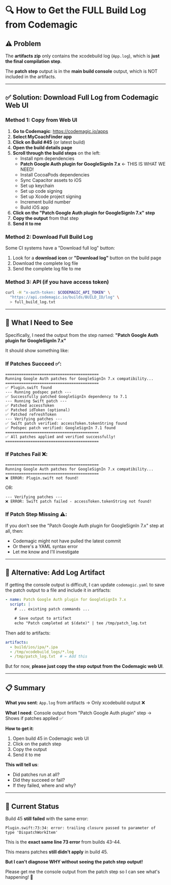 # 🔍 How to Get the FULL Build Log from Codemagic

## ⚠️ Problem

The **artifacts zip** only contains the xcodebuild log (`App.log`), which is **just the final compilation step**.

The **patch step** output is in the **main build console** output, which is NOT included in the artifacts.

---

## ✅ Solution: Download Full Log from Codemagic Web UI

### Method 1: Copy from Web UI

1. **Go to Codemagic**: https://codemagic.io/apps
2. **Select MyCoachFinder app**
3. **Click on Build #45** (or latest build)
4. **Open the build details page**
5. **Scroll through the build steps** on the left:
   - Install npm dependencies
   - **Patch Google Auth plugin for GoogleSignIn 7.x** ← THIS IS WHAT WE NEED!
   - Install CocoaPods dependencies
   - Sync Capacitor assets to iOS
   - Set up keychain
   - Set up code signing
   - Set up Xcode project signing
   - Increment build number
   - Build iOS app
6. **Click on the "Patch Google Auth plugin for GoogleSignIn 7.x" step**
7. **Copy the output** from that step
8. **Send it to me**

### Method 2: Download Full Build Log

Some CI systems have a "Download full log" button:
1. Look for a **download icon** or **"Download log"** button on the build page
2. Download the complete log file
3. Send the complete log file to me

### Method 3: API (if you have access token)

```bash
curl -H "x-auth-token: $CODEMAGIC_API_TOKEN" \
  "https://api.codemagic.io/builds/BUILD_ID/log" \
  > full_build_log.txt
```

---

## 🎯 What I Need to See

Specifically, I need the output from the step named:
**"Patch Google Auth plugin for GoogleSignIn 7.x"**

It should show something like:

### If Patches Succeed ✅:
```
=========================================
Running Google Auth patches for GoogleSignIn 7.x compatibility...
=========================================
✅ Plugin.swift found
--- Running podspec patch ---
✅ Successfully patched GoogleSignIn dependency to 7.1
--- Running Swift patch ---
✅ Patched accessToken
✅ Patched idToken (optional)
✅ Patched refreshToken
--- Verifying patches ---
✅ Swift patch verified: accessToken.tokenString found
✅ Podspec patch verified: GoogleSignIn 7.1 found
=========================================
✅ All patches applied and verified successfully!
=========================================
```

### If Patches Fail ❌:
```
=========================================
Running Google Auth patches for GoogleSignIn 7.x compatibility...
=========================================
❌ ERROR: Plugin.swift not found!
```

OR:
```
--- Verifying patches ---
❌ ERROR: Swift patch failed - accessToken.tokenString not found!
```

### If Patch Step Missing ⚠️:
If you don't see the "Patch Google Auth plugin for GoogleSignIn 7.x" step at all, then:
- Codemagic might not have pulled the latest commit
- Or there's a YAML syntax error
- Let me know and I'll investigate

---

## 🔧 Alternative: Add Log Artifact

If getting the console output is difficult, I can update `codemagic.yaml` to save the patch output to a file and include it in artifacts:

```yaml
- name: Patch Google Auth plugin for GoogleSignIn 7.x
  script: |
    # ... existing patch commands ...

    # Save output to artifact
    echo "Patch completed at $(date)" | tee /tmp/patch_log.txt
```

Then add to artifacts:
```yaml
artifacts:
  - build/ios/ipa/*.ipa
  - /tmp/xcodebuild_logs/*.log
  - /tmp/patch_log.txt  # ← Add this
```

But for now, **please just copy the step output from the Codemagic web UI**.

---

## 📋 Summary

**What you sent**: `App.log` from artifacts → Only xcodebuild output ❌

**What I need**: Console output from "Patch Google Auth plugin" step → Shows if patches applied ✅

**How to get it**:
1. Open build 45 in Codemagic web UI
2. Click on the patch step
3. Copy the output
4. Send it to me

**This will tell us**:
- Did patches run at all?
- Did they succeed or fail?
- If they failed, where and why?

---

## 🚨 Current Status

Build 45 **still failed** with the same error:
```
Plugin.swift:73:34: error: trailing closure passed to parameter of type 'DispatchWorkItem'
```

This is the **exact same line 73 error** from builds 43-44.

This means patches **still didn't apply** in build 45.

**But I can't diagnose WHY without seeing the patch step output!**

Please get me the console output from the patch step so I can see what's happening! 🙏
